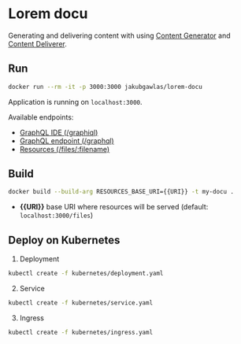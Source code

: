 # Lorem docu

Generating and delivering content with using [Content Generator](https://github.com/jakub-gawlas/content-generator) and [Content Deliverer](https://github.com/jakub-gawlas/content-deliverer).

## Run

```bash
docker run --rm -it -p 3000:3000 jakubgawlas/lorem-docu
```
Application is running on `localhost:3000`.

Available endpoints:
- [GraphQL IDE (/graphiql)](http://localhost:3000/graphiql)
- [GraphQL endpoint (/graphql)](http://localhost:3000/graphql)
- [Resources (/files/:filename)](http://localhost:3000/files/solo.jpg)

## Build

```bash
docker build --build-arg RESOURCES_BASE_URI={{URI}} -t my-docu .
```

- **{{URI}}** base URI where resources will be served (default: `localhost:3000/files`)

## Deploy on Kubernetes

1. Deployment
```bash
kubectl create -f kubernetes/deployment.yaml
```

2. Service
```bash
kubectl create -f kubernetes/service.yaml
```

3. Ingress
```bash
kubectl create -f kubernetes/ingress.yaml
```

